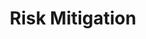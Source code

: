 ---
layout: sub-service
order: 6
title: "Risk Mitigation"
parent: "Strategy Operationalization"
description: "SLKone's Risk Mitigation services identify, assess, and address potential risks to ensure your organization remains resilient and capable of achieving its strategic objectives."
approach: "We employ a proactive approach to risk mitigation, utilizing comprehensive risk assessments and strategic planning to identify potential threats. Our solutions are tailored to your specific business needs, ensuring robust defenses and contingency plans are in place to minimize impact and ensure business continuity."
intro: "SLKone's Risk Mitigation services ensure resilience by identifying and addressing potential risks to achieve strategic objectives."
focus_areas:
  - title: "Risk Assessment"
    content: "Conduct thorough evaluations to identify and understand potential risks that could impact your business."
  - title: "Risk Management Strategy"
    content: "Develop and implement strategies to mitigate identified risks and enhance organizational resilience."
  - title: "Contingency Planning"
    content: "Create detailed contingency plans to ensure swift and effective responses to unforeseen events."
  - title: "Risk Monitoring Systems"
    content: "Implement systems to continuously monitor and report on key risks, ensuring timely interventions."
  - title: "Risk Culture Development"
    content: "Foster a risk-aware culture within your organization to proactively address and manage potential threats."
why_choose:
  - "Proactive Risk Identification and Management"
  - "Customized Risk Mitigation Strategies"
  - "Comprehensive Contingency Planning"
  - "Experienced Risk Management Professionals"
  - "Continuous Risk Monitoring and Improvement"
cta: "Contact us to discover how our Risk Mitigation services can safeguard your organization against potential threats and ensure long-term strategic success."
icon: "fa-shield-halved"
color: "viola"
image: "/assets/images/backgrounds/risk-mitigation.webp"
permalink: /services/strategy-operationalization/risk-mitigation
redirect: /services/strategy-operationalization/risk-mitigation
---